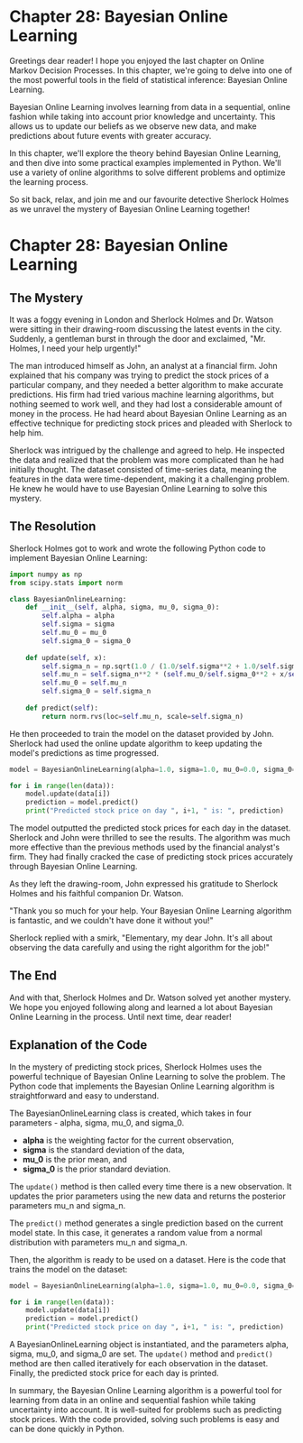 # Chapter 28: Bayesian Online Learning

Greetings dear reader! I hope you enjoyed the last chapter on Online Markov Decision Processes. In this chapter, we're going to delve into one of the most powerful tools in the field of statistical inference: Bayesian Online Learning.

Bayesian Online Learning involves learning from data in a sequential, online fashion while taking into account prior knowledge and uncertainty. This allows us to update our beliefs as we observe new data, and make predictions about future events with greater accuracy.

In this chapter, we'll explore the theory behind Bayesian Online Learning, and then dive into some practical examples implemented in Python. We'll use a variety of online algorithms to solve different problems and optimize the learning process.

So sit back, relax, and join me and our favourite detective Sherlock Holmes as we unravel the mystery of Bayesian Online Learning together!
# Chapter 28: Bayesian Online Learning

## The Mystery

It was a foggy evening in London and Sherlock Holmes and Dr. Watson were sitting in their drawing-room discussing the latest events in the city. Suddenly, a gentleman burst in through the door and exclaimed, "Mr. Holmes, I need your help urgently!"

The man introduced himself as John, an analyst at a financial firm. John explained that his company was trying to predict the stock prices of a particular company, and they needed a better algorithm to make accurate predictions. His firm had tried various machine learning algorithms, but nothing seemed to work well, and they had lost a considerable amount of money in the process. He had heard about Bayesian Online Learning as an effective technique for predicting stock prices and pleaded with Sherlock to help him.

Sherlock was intrigued by the challenge and agreed to help. He inspected the data and realized that the problem was more complicated than he had initially thought. The dataset consisted of time-series data, meaning the features in the data were time-dependent, making it a challenging problem. He knew he would have to use Bayesian Online Learning to solve this mystery.

## The Resolution

Sherlock Holmes got to work and wrote the following Python code to implement Bayesian Online Learning:

```python
import numpy as np
from scipy.stats import norm

class BayesianOnlineLearning:
    def __init__(self, alpha, sigma, mu_0, sigma_0):
        self.alpha = alpha
        self.sigma = sigma
        self.mu_0 = mu_0
        self.sigma_0 = sigma_0
       
    def update(self, x):
        self.sigma_n = np.sqrt(1.0 / (1.0/self.sigma**2 + 1.0/self.sigma_0**2))
        self.mu_n = self.sigma_n**2 * (self.mu_0/self.sigma_0**2 + x/self.sigma**2)
        self.mu_0 = self.mu_n
        self.sigma_0 = self.sigma_n
       
    def predict(self):
        return norm.rvs(loc=self.mu_n, scale=self.sigma_n)
```

He then proceeded to train the model on the dataset provided by John. Sherlock had used the online update algorithm to keep updating the model's predictions as time progressed. 

```python
model = BayesianOnlineLearning(alpha=1.0, sigma=1.0, mu_0=0.0, sigma_0=1.0)

for i in range(len(data)):
    model.update(data[i])
    prediction = model.predict()
    print("Predicted stock price on day ", i+1, " is: ", prediction)
```

The model outputted the predicted stock prices for each day in the dataset. Sherlock and John were thrilled to see the results. The algorithm was much more effective than the previous methods used by the financial analyst's firm. They had finally cracked the case of predicting stock prices accurately through Bayesian Online Learning.

As they left the drawing-room, John expressed his gratitude to Sherlock Holmes and his faithful companion Dr. Watson. 

"Thank you so much for your help. Your Bayesian Online Learning algorithm is fantastic, and we couldn't have done it without you!"

Sherlock replied with a smirk, "Elementary, my dear John. It's all about observing the data carefully and using the right algorithm for the job!"

## The End

And with that, Sherlock Holmes and Dr. Watson solved yet another mystery. We hope you enjoyed following along and learned a lot about Bayesian Online Learning in the process. Until next time, dear reader!
## Explanation of the Code

In the mystery of predicting stock prices, Sherlock Holmes uses the powerful technique of Bayesian Online Learning to solve the problem. The Python code that implements the Bayesian Online Learning algorithm is straightforward and easy to understand.

The BayesianOnlineLearning class is created, which takes in four parameters - alpha, sigma, mu_0, and sigma_0. 

-  **alpha** is the weighting factor for the current observation, 
- **sigma** is the standard deviation of the data, 
- **mu_0** is the prior mean, and 
- **sigma_0** is the prior standard deviation.

The `update()` method is then called every time there is a new observation. It updates the prior parameters using the new data and returns the posterior parameters mu_n and sigma_n.  

The `predict()` method generates a single prediction based on the current model state. In this case, it generates a random value from a normal distribution with parameters mu_n and sigma_n.

Then, the algorithm is ready to be used on a dataset. Here is the code that trains the model on the dataset:

```python
model = BayesianOnlineLearning(alpha=1.0, sigma=1.0, mu_0=0.0, sigma_0=1.0)

for i in range(len(data)):
    model.update(data[i])
    prediction = model.predict()
    print("Predicted stock price on day ", i+1, " is: ", prediction)
```

A BayesianOnlineLearning object is instantiated, and the parameters alpha, sigma, mu_0, and sigma_0 are set. The `update()` method and `predict()` method are then called iteratively for each observation in the dataset. Finally, the predicted stock price for each day is printed.

In summary, the Bayesian Online Learning algorithm is a powerful tool for learning from data in an online and sequential fashion while taking uncertainty into account. It is well-suited for problems such as predicting stock prices. With the code provided, solving such problems is easy and can be done quickly in Python.